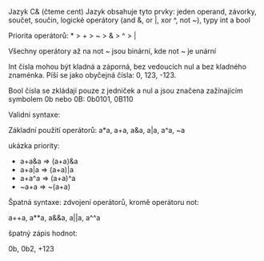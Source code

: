 Jazyk C& (čteme cent)
Jazyk obsahuje tyto prvky: jeden operand, závorky, součet, součin, logické operátory (and &, or |, xor ^, not ~), typy int a bool

Priorita operátorů: * > + > ~ > & > ^ > |

Všechny operátory až na not ~ jsou binární, kde not ~ je unární 

Int čísla mohou být kladná a záporná, bez vedoucích nul a bez kladného znaménka. Píší se jako obyčejná čísla: 0, 123, -123.

Bool čísla se zkládají pouze z jedniček a nul a jsou značena zažínajícím symbolem 0b nebo 0B: 0b0101, 0B110

Validní syntaxe:

Základní použití operátorů:
a*a, a+a, a&a, a|a, a^a, ~a

ukázka priority:
- a+a&a => (a+a)&a
- a+a|a => (a+a)|a
- a+a^a => (a+a)^a
- ~a+a => ~(a+a)

Špatná syntaxe:
zdvojení operátorů, kromě operátoru not:

a++a, a**a, a&&a, a||a, a^^a

špatný zápis hodnot:

0b, 0b2, +123

